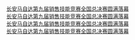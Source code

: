   
[长安马自达第九届销售技能竞赛全国总决赛圆满落幕](http://www.dianyue.me/archives/167/x7p67tt3izp249nh/)  
[长安马自达第九届销售技能竞赛全国总决赛圆满落幕](http://www.dianyue.me/archives/747/mynsdqd3o7s12ruk/)  
[长安马自达第九届销售技能竞赛全国总决赛圆满落幕](http://www.dianyue.me/archives/694/4rpo8om7i32pwco2/)  
[长安马自达第九届销售技能竞赛全国总决赛圆满落幕](http://www.dianyue.me/archives/805/portc528uvlt7sra/)
